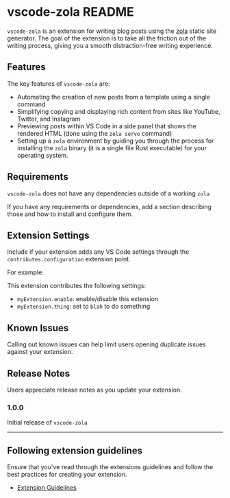 # vscode-zola README

`vscode-zola` is an extension for writing blog posts using the
[zola](https://getzola.org) static site generator. The goal of the extension
is to take all the friction out of the writing process, giving you a smooth
distraction-free writing experience.

## Features

The key features of `vscode-zola` are:

- Automating the creation of new posts from a template using a single command
- Simplifying copying and displaying rich content from sites like YouTube,
  Twitter, and Instagram
- Previewing posts within VS Code in a side panel that shows the rendered
  HTML (done using the `zola serve` command)
- Setting up a `zola` environment by guiding you through the process for 
  installing the `zola` binary (it is a single file Rust executable) for your
  operating system.

## Requirements

`vscode-zola` does not have any dependencies outside of a working `zola` 

If you have any requirements or dependencies, add a section describing those
and how to install and configure them.

## Extension Settings

Include if your extension adds any VS Code settings through the
`contributes.configuration` extension point.

For example:

This extension contributes the following settings:

* `myExtension.enable`: enable/disable this extension
* `myExtension.thing`: set to `blah` to do something

## Known Issues

Calling out known issues can help limit users opening duplicate issues against
your extension.

## Release Notes

Users appreciate release notes as you update your extension.

### 1.0.0

Initial release of `vscode-zola`

-----------------------------------------------------------------------------------------------------------
## Following extension guidelines

Ensure that you've read through the extensions guidelines and follow the best
practices for creating your extension.

* [Extension
  Guidelines](https://code.visualstudio.com/api/references/extension-guidelines)
